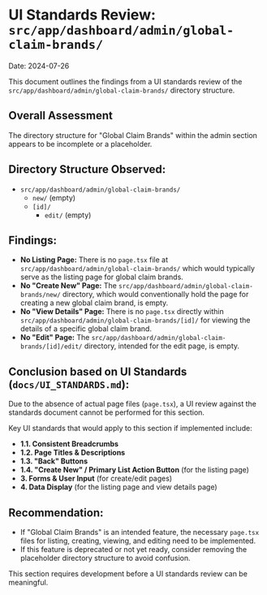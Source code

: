 # UI Standards Review: `src/app/dashboard/admin/global-claim-brands/`

Date: 2024-07-26

This document outlines the findings from a UI standards review of the `src/app/dashboard/admin/global-claim-brands/` directory structure.

## Overall Assessment

The directory structure for "Global Claim Brands" within the admin section appears to be incomplete or a placeholder.

## Directory Structure Observed:

*   `src/app/dashboard/admin/global-claim-brands/`
    *   `new/` (empty)
    *   `[id]/`
        *   `edit/` (empty)

## Findings:

*   **No Listing Page:** There is no `page.tsx` file at `src/app/dashboard/admin/global-claim-brands/` which would typically serve as the listing page for global claim brands.
*   **No "Create New" Page:** The `src/app/dashboard/admin/global-claim-brands/new/` directory, which would conventionally hold the page for creating a new global claim brand, is empty.
*   **No "View Details" Page:** There is no `page.tsx` directly within `src/app/dashboard/admin/global-claim-brands/[id]/` for viewing the details of a specific global claim brand.
*   **No "Edit" Page:** The `src/app/dashboard/admin/global-claim-brands/[id]/edit/` directory, intended for the edit page, is empty.

## Conclusion based on UI Standards (`docs/UI_STANDARDS.md`):

Due to the absence of actual page files (`page.tsx`), a UI review against the standards document cannot be performed for this section.

Key UI standards that would apply to this section if implemented include:

*   **1.1. Consistent Breadcrumbs**
*   **1.2. Page Titles & Descriptions**
*   **1.3. "Back" Buttons**
*   **1.4. "Create New" / Primary List Action Button** (for the listing page)
*   **3. Forms & User Input** (for create/edit pages)
*   **4. Data Display** (for the listing page and view details page)

## Recommendation:

*   If "Global Claim Brands" is an intended feature, the necessary `page.tsx` files for listing, creating, viewing, and editing need to be implemented.
*   If this feature is deprecated or not yet ready, consider removing the placeholder directory structure to avoid confusion.

This section requires development before a UI standards review can be meaningful. 